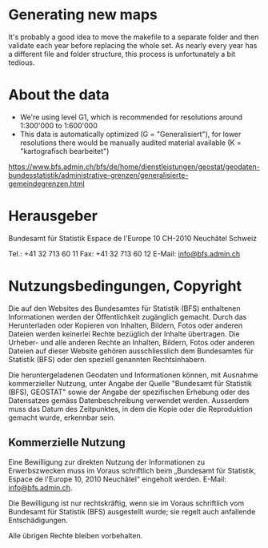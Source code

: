 # Generating new maps

It's probably a good idea to move the makefile to a separate folder and then validate each year
before replacing the whole set. As nearly every year has a different file and folder structure,
this process is unfortunately a bit tedious.

# About the data

- We're using level G1, which is recommended for resolutions around 1:300'000 to 1:600'000
- This data is automatically optimized (G = "Generalisiert"), for lower resolutions there would be manually audited material available (K = "kartografisch bearbeitet")

https://www.bfs.admin.ch/bfs/de/home/dienstleistungen/geostat/geodaten-bundesstatistik/administrative-grenzen/generalisierte-gemeindegrenzen.html

# Herausgeber

Bundesamt für Statistik
Espace de l'Europe 10
CH-2010 Neuchâtel
Schweiz

Tel.: +41 32 713 60 11
Fax: +41 32 713 60 12
E-Mail: info@bfs.admin.ch

# Nutzungsbedingungen, Copyright

Die auf den Websites des Bundesamtes für Statistik (BFS) enthaltenen Informationen werden der Öffentlichkeit zugänglich gemacht. Durch das Herunterladen oder Kopieren von Inhalten, Bildern, Fotos oder anderen Dateien werden keinerlei Rechte bezüglich der Inhalte übertragen. Die Urheber- und alle anderen Rechte an Inhalten, Bildern, Fotos oder anderen Dateien auf dieser Website gehören ausschliesslich dem Bundesamtes für Statistik (BFS) oder den speziell genannten Rechtsinhabern.

Die heruntergeladenen Geodaten und Informationen können, mit Ausnahme kommerzieller Nutzung, unter Angabe der Quelle "Bundesamt für Statistik (BFS), GEOSTAT" sowie der Angabe der spezifischen Erhebung oder des Datensatzes gemäss Datenbeschreibung verwendet werden. Ausserdem muss das Datum des Zeitpunktes, in dem die Kopie oder die Reproduktion gemacht wurde, erkennbar sein.

## Kommerzielle Nutzung

Eine Bewilligung zur direkten Nutzung der Informationen zu Erwerbszwecken muss im Voraus schriftlich beim „Bundesamt für Statistik, Espace de l'Europe 10, 2010 Neuchâtel“ eingeholt werden. E-Mail: info@bfs.admin.ch.

Die Bewilligung ist nur rechtskräftig, wenn sie im Voraus schriftlich vom Bundesamt für Statistik (BFS) ausgestellt wurde; sie regelt auch anfallende Entschädigungen.

Alle übrigen Rechte bleiben vorbehalten.
